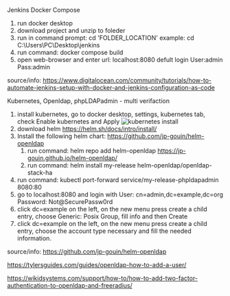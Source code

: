Jenkins Docker Compose
1. run docker desktop
2. download project and unzip to foleder
3. run in command prompt: cd 'FOLDER_LOCATION'
example: cd C:\Users\PC\Desktop\jenkins
4. run command: docker compose build
5. open web-browser and enter url: localhost:8080 defult login User:admin Pass:admin

source/info: https://www.digitalocean.com/community/tutorials/how-to-automate-jenkins-setup-with-docker-and-jenkins-configuration-as-code

Kubernetes, Openldap, phpLDAPadmin - multi verifaction
1. install kubernetes, go to docker desktop, settings, kubernetes tab, check Enable kubernetes and Apply
![kubernetes install](https://user-images.githubusercontent.com/109173989/180791303-8458902a-3e44-4381-b582-b30705566b20.PNG)
2. download helm https://helm.sh/docs/intro/install/
3. Install the following helm chart: https://github.com/jp-gouin/helm-openldap
   1. run command: helm repo add helm-openldap https://jp-gouin.github.io/helm-openldap/
   2. run command: helm install my-release helm-openldap/openldap-stack-ha
4. run command: kubectl port-forward service/my-release-phpldapadmin 8080:80
6. go to localhost:8080 and login with User: cn=admin,dc=example,dc=org Password: Not@SecurePassw0rd
7. click dc=example on the left, on the new menu press create a child entry, choose Generic: Posix Group, fill info and then Create
8. click dc=example on the left, on the new menu press create a child entry, choose the account type necessary and fill the needed information.

source/info: https://github.com/jp-gouin/helm-openldap

https://tylersguides.com/guides/openldap-how-to-add-a-user/

https://wikidsystems.com/support/how-to/how-to-add-two-factor-authentication-to-openldap-and-freeradius/

